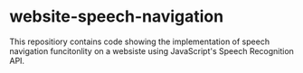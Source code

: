 # website-speech-navigation

This repositiory contains code showing the implementation of speech navigation funcitonlity on a websiste using JavaScript's Speech Recognition API.
